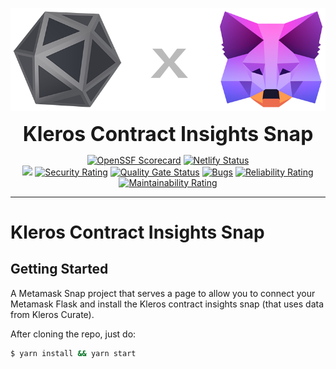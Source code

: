 <p align="center">
  <a href="https://contract-insight-snap.kleros.builders/">
    <img alt="Kleros Contract Insights" src="docs/kleros-metamask-snap-logo.png" width="512">
  </a>
</p>

<p align="center">
  <b style="font-size: 32px;">Kleros Contract Insights Snap</b>
</p>

<p align="center">
  <a href="https://api.securityscorecards.dev/projects/github.com/kleros/contract-insights-snap"><img src="https://api.securityscorecards.dev/projects/github.com/kleros/contract-insights-snap/badge" alt="OpenSSF Scorecard"></a>
  <a href="https://app.netlify.com/sites/kleros-contract-insights-snap/deploys"><img src="https://api.netlify.com/api/v1/badges/9973b784-42ac-42ec-ba8a-c5cfc8905c54/deploy-status" alt="Netlify Status"></a>
  </br>
  <!-- MASTER BRANCH -->
  <img src="https://img.shields.io/badge/branch-master-lightgrey">
  <a href="https://sonarcloud.io/summary/new_code?id=kleros_contract-insights-snap"><img src="https://sonarcloud.io/api/project_badges/measure?project=kleros_contract-insights-snap&branch=master&metric=security_rating" alt="Security Rating"></a>
  <a href="https://sonarcloud.io/summary/new_code?id=kleros_contract-insights-snap"><img src="https://sonarcloud.io/api/project_badges/measure?project=kleros_contract-insights-snap&branch=master&metric=alert_status" alt="Quality Gate Status"></a>
  <a href="https://sonarcloud.io/summary/new_code?id=kleros_contract-insights-snap"><img src="https://sonarcloud.io/api/project_badges/measure?project=kleros_contract-insights-snap&branch=master&metric=bugs" alt="Bugs"></a>
  <a href="https://sonarcloud.io/summary/new_code?id=kleros_contract-insights-snap"><img src="https://sonarcloud.io/api/project_badges/measure?project=kleros_contract-insights-snap&branch=master&metric=reliability_rating" alt="Reliability Rating"></a>
  <a href="https://sonarcloud.io/summary/new_code?id=kleros_contract-insights-snap"><img src="https://sonarcloud.io/api/project_badges/measure?project=kleros_contract-insights-snap&branch=master&metric=sqale_rating" alt="Maintainability Rating"></a>
</p>

---

# Kleros Contract Insights Snap

## Getting Started
A Metamask Snap project that serves a page to allow you to connect your Metamask Flask and install the Kleros contract insights snap (that uses data from Kleros Curate).


After cloning the repo, just do:

```bash
$ yarn install && yarn start
```

